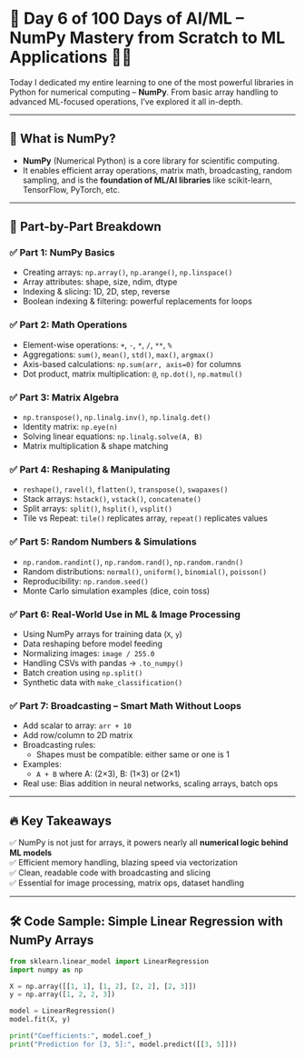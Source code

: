 # 📘 Day 6 of 100 Days of AI/ML – NumPy Mastery from Scratch to ML Applications 🔢🤖

Today I dedicated my entire learning to one of the most powerful libraries in Python for numerical computing – **NumPy**. From basic array handling to advanced ML-focused operations, I’ve explored it all in-depth.

---

## 📌 What is NumPy?

- **NumPy** (Numerical Python) is a core library for scientific computing.
- It enables efficient array operations, matrix math, broadcasting, random sampling, and is the **foundation of ML/AI libraries** like scikit-learn, TensorFlow, PyTorch, etc.

---

## 🧩 Part-by-Part Breakdown

### ✅ Part 1: NumPy Basics

- Creating arrays: `np.array()`, `np.arange()`, `np.linspace()`
- Array attributes: shape, size, ndim, dtype
- Indexing & slicing: 1D, 2D, step, reverse
- Boolean indexing & filtering: powerful replacements for loops

### ✅ Part 2: Math Operations

- Element-wise operations: `+`, `-`, `*`, `/`, `**`, `%`
- Aggregations: `sum()`, `mean()`, `std()`, `max()`, `argmax()`
- Axis-based calculations: `np.sum(arr, axis=0)` for columns
- Dot product, matrix multiplication: `@`, `np.dot()`, `np.matmul()`

### ✅ Part 3: Matrix Algebra

- `np.transpose()`, `np.linalg.inv()`, `np.linalg.det()`
- Identity matrix: `np.eye(n)`
- Solving linear equations: `np.linalg.solve(A, B)`
- Matrix multiplication & shape matching

### ✅ Part 4: Reshaping & Manipulating

- `reshape()`, `ravel()`, `flatten()`, `transpose()`, `swapaxes()`
- Stack arrays: `hstack()`, `vstack()`, `concatenate()`
- Split arrays: `split()`, `hsplit()`, `vsplit()`
- Tile vs Repeat: `tile()` replicates array, `repeat()` replicates values

### ✅ Part 5: Random Numbers & Simulations

- `np.random.randint()`, `np.random.rand()`, `np.random.randn()`
- Random distributions: `normal()`, `uniform()`, `binomial()`, `poisson()`
- Reproducibility: `np.random.seed()`
- Monte Carlo simulation examples (dice, coin toss)

### ✅ Part 6: Real-World Use in ML & Image Processing

- Using NumPy arrays for training data (`X`, `y`)
- Data reshaping before model feeding
- Normalizing images: `image / 255.0`
- Handling CSVs with pandas → `.to_numpy()`
- Batch creation using `np.split()`
- Synthetic data with `make_classification()`

### ✅ Part 7: Broadcasting – Smart Math Without Loops

- Add scalar to array: `arr + 10`
- Add row/column to 2D matrix
- Broadcasting rules:
  - Shapes must be compatible: either same or one is 1
- Examples:
  - `A + B` where A: (2×3), B: (1×3) or (2×1)
- Real use: Bias addition in neural networks, scaling arrays, batch ops

---

## 🔥 Key Takeaways

✅ NumPy is not just for arrays, it powers nearly all **numerical logic behind ML models**  
✅ Efficient memory handling, blazing speed via vectorization  
✅ Clean, readable code with broadcasting and slicing  
✅ Essential for image processing, matrix ops, dataset handling

---

## 🛠️ Code Sample: Simple Linear Regression with NumPy Arrays

```python
from sklearn.linear_model import LinearRegression
import numpy as np

X = np.array([[1, 1], [1, 2], [2, 2], [2, 3]])
y = np.array([1, 2, 2, 3])

model = LinearRegression()
model.fit(X, y)

print("Coefficients:", model.coef_)
print("Prediction for [3, 5]:", model.predict([[3, 5]]))
